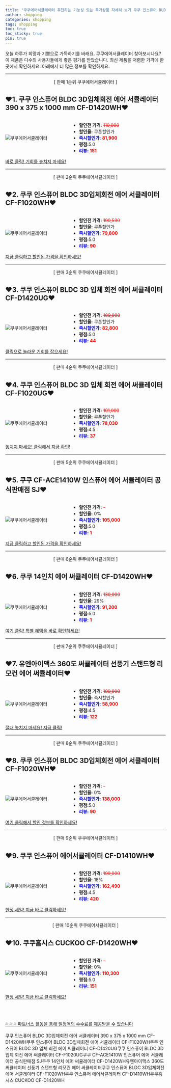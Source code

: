 ```yaml
---
title: "쿠쿠에어서큘레이터 추천하는 기능성 있는 특가상품 자세히 보기 쿠쿠 인스퓨어 BLDC 3D입체회전 에어"
author: shopping
categories: shopping
tags: shopping
toc: true
toc_sticky: true
pin: true
---
```

오늘 하루가 희망과 기쁨으로 가득하기를 바래요. 쿠쿠에어서큘레이터 찾아보시나요? 이 제품은 다수의 사용자들에게 좋은 평가를 받았습니다. 최신 제품을 저렴한 가격에 한 곳에서 확인하세요. 아래에서 더 많은 정보를 확인하세요.

---
<p class="toplist" style="margin: 0 auto; display: block; width: fit-content;">[ 판매 1순위 쿠쿠에어서큘레이터 ]</p>

<h2><strong>❤️1. 쿠쿠 인스퓨어 BLDC 3D입체회전 에어 서큘레이터 390 x 375 x 1000 mm CF-D1420WH❤️</strong></h2>

<div style="display: flex; align-items: center;">
    <div style="flex: 0.4;">
        <img src="https://thumbnail9.coupangcdn.com/thumbnails/remote/230x230ex/image/retail/images/2024/04/04/17/2/cd7de193-5701-4d3c-bd67-6f13045f8eeb.jpg" alt="쿠쿠에어서큘레이터" style="max-width: 100%;">
    </div>
    <div style="flex: 0.6; margin-left: 10px;">
        <ul>
            <li><strong>할인전 가격:</strong> <del style="color: red;">110,000</del></li>
            <li><strong>할인율:</strong> 쿠폰할인가</li>
            <li><span style='color:blue'><strong>즉시할인가:</strong></span> <span style='color:red'><strong>81,900</strong></span></li>
            <li><strong>평점:</strong>5.0</li>
            <li><span style='color:blue'><strong>리뷰:</strong></span> <span style='color:red'><strong>151</strong></span></li>
        </ul>
    </div>
</div>
<div class="center">
    <a href="https://William4Davisa.github.io?lptag=AF9450613&subid=githubio&pageKey=8004851073&traceid=V0-153&itemId=22308783188&vendorItemId=89380310234" class="myButton">
        바로 클릭! 기회를 놓치지 마세요!
    </a>
</div>


---
<p class="toplist" style="margin: 0 auto; display: block; width: fit-content;">[ 판매 2순위 쿠쿠에어서큘레이터 ]</p>

<h2><strong>❤️2. 쿠쿠 인스퓨어 BLDC 3D입체회전 에어 서큘레이터 CF-F1020WH❤️</strong></h2>

<div style="display: flex; align-items: center;">
    <div style="flex: 0.4;">
        <img src="https://thumbnail10.coupangcdn.com/thumbnails/remote/230x230ex/image/retail/images/2024/04/04/17/7/78d6da12-4848-4f8f-9242-b2a2bf82a548.jpg" alt="쿠쿠에어서큘레이터" style="max-width: 100%;">
    </div>
    <div style="flex: 0.6; margin-left: 10px;">
        <ul>
            <li><strong>할인전 가격:</strong> <del style="color: red;">190,530</del></li>
            <li><strong>할인율:</strong> 쿠폰할인가</li>
            <li><span style='color:blue'><strong>즉시할인가:</strong></span> <span style='color:red'><strong>79,800</strong></span></li>
            <li><strong>평점:</strong>5.0</li>
            <li><span style='color:blue'><strong>리뷰:</strong></span> <span style='color:red'><strong>90</strong></span></li>
        </ul>
    </div>
</div>
<div class="center">
    <a href="https://William4Davisa.github.io?lptag=AF9450613&subid=githubio&pageKey=8005580779&traceid=V0-153&itemId=22314279739&vendorItemId=89380376352" class="myButton">
        지금 클릭하고 할인된 가격을 확인하세요!
    </a>
</div>


---
<p class="toplist" style="margin: 0 auto; display: block; width: fit-content;">[ 판매 3순위 쿠쿠에어서큘레이터 ]</p>

<h2><strong>❤️3. 쿠쿠 인스퓨어 BLDC 3D 입체 회전 에어 써큘레이터 CF-D1420UG❤️</strong></h2>

<div style="display: flex; align-items: center;">
    <div style="flex: 0.4;">
        <img src="https://thumbnail10.coupangcdn.com/thumbnails/remote/230x230ex/image/retail/images/2024/04/15/18/1/4256cdcd-11a5-4161-a7ad-27f080088fdf.jpg" alt="쿠쿠에어서큘레이터" style="max-width: 100%;">
    </div>
    <div style="flex: 0.6; margin-left: 10px;">
        <ul>
            <li><strong>할인전 가격:</strong> <del style="color: red;">109,000</del></li>
            <li><strong>할인율:</strong> 쿠폰할인가</li>
            <li><span style='color:blue'><strong>즉시할인가:</strong></span> <span style='color:red'><strong>82,800</strong></span></li>
            <li><strong>평점:</strong>5.0</li>
            <li><span style='color:blue'><strong>리뷰:</strong></span> <span style='color:red'><strong>44</strong></span></li>
        </ul>
    </div>
</div>
<div class="center">
    <a href="https://William4Davisa.github.io?lptag=AF9450613&subid=githubio&pageKey=8032989033&traceid=V0-153&itemId=22466855583&vendorItemId=89509873625" class="myButton">
        클릭으로 놀라운 기회를 잡으세요!
    </a>
</div>


---
<p class="toplist" style="margin: 0 auto; display: block; width: fit-content;">[ 판매 4순위 쿠쿠에어서큘레이터 ]</p>

<h2><strong>❤️4. 쿠쿠 인스퓨어 BLDC 3D 입체 회전 에어 써큘레이터 CF-F1020UG❤️</strong></h2>

<div style="display: flex; align-items: center;">
    <div style="flex: 0.4;">
        <img src="https://thumbnail8.coupangcdn.com/thumbnails/remote/230x230ex/image/retail/images/2024/04/15/11/6/24233f68-3f43-48bc-a47e-40f3a203752a.jpg" alt="쿠쿠에어서큘레이터" style="max-width: 100%;">
    </div>
    <div style="flex: 0.6; margin-left: 10px;">
        <ul>
            <li><strong>할인전 가격:</strong> <del style="color: red;">101,000</del></li>
            <li><strong>할인율:</strong> 쿠폰할인가</li>
            <li><span style='color:blue'><strong>즉시할인가:</strong></span> <span style='color:red'><strong>78,030</strong></span></li>
            <li><strong>평점:</strong>4.5</li>
            <li><span style='color:blue'><strong>리뷰:</strong></span> <span style='color:red'><strong>37</strong></span></li>
        </ul>
    </div>
</div>
<div class="center">
    <a href="https://William4Davisa.github.io?lptag=AF9450613&subid=githubio&pageKey=8032197944&traceid=V0-153&itemId=22462723612&vendorItemId=89505877869" class="myButton">
        놓치지 마세요! 클릭해서 지금 확인!
    </a>
</div>


---
<p class="toplist" style="margin: 0 auto; display: block; width: fit-content;">[ 판매 5순위 쿠쿠에어서큘레이터 ]</p>

<h2><strong>❤️5. 쿠쿠 CF-ACE1410W 인스퓨어 에어 서큘레이터 공식판매점 SJ❤️</strong></h2>

<div style="display: flex; align-items: center;">
    <div style="flex: 0.4;">
        <img src="https://thumbnail7.coupangcdn.com/thumbnails/remote/230x230ex/image/vendor_inventory/73f1/50560f0fbdcb244a7ed7fdc3fdddffde4be8ae81b140d261ce5954cb8a6e.jpg" alt="쿠쿠에어서큘레이터" style="max-width: 100%;">
    </div>
    <div style="flex: 0.6; margin-left: 10px;">
        <ul>
            <li><strong>할인전 가격:</strong> <del style="color: red;">-</del></li>
            <li><strong>할인율:</strong> 0%</li>
            <li><span style='color:blue'><strong>즉시할인가:</strong></span> <span style='color:red'><strong>105,000</strong></span></li>
            <li><strong>평점:</strong>5.0</li>
            <li><span style='color:blue'><strong>리뷰:</strong></span> <span style='color:red'><strong>1</strong></span></li>
        </ul>
    </div>
</div>
<div class="center">
    <a href="https://William4Davisa.github.io?lptag=AF9450613&subid=githubio&pageKey=6465964299&traceid=V0-153&itemId=14093480883&vendorItemId=81340655857" class="myButton">
        지금 클릭하고 할인된 가격을 확인하세요!
    </a>
</div>


---
<p class="toplist" style="margin: 0 auto; display: block; width: fit-content;">[ 판매 6순위 쿠쿠에어서큘레이터 ]</p>

<h2><strong>❤️6. 쿠쿠 14인치 에어 써큘레이터 CF-D1420WH❤️</strong></h2>

<div style="display: flex; align-items: center;">
    <div style="flex: 0.4;">
        <img src="https://thumbnail10.coupangcdn.com/thumbnails/remote/230x230ex/image/vendor_inventory/fa37/54930e1590fd86c5d9e2de2bdf14bd51c71049c185491fa7cb3192205604.png" alt="쿠쿠에어서큘레이터" style="max-width: 100%;">
    </div>
    <div style="flex: 0.6; margin-left: 10px;">
        <ul>
            <li><strong>할인전 가격:</strong> <del style="color: red;">130,000</del></li>
            <li><strong>할인율:</strong> 29%</li>
            <li><span style='color:blue'><strong>즉시할인가:</strong></span> <span style='color:red'><strong>91,200</strong></span></li>
            <li><strong>평점:</strong>5.0</li>
            <li><span style='color:blue'><strong>리뷰:</strong></span> <span style='color:red'><strong>1</strong></span></li>
        </ul>
    </div>
</div>
<div class="center">
    <a href="https://William4Davisa.github.io?lptag=AF9450613&subid=githubio&pageKey=8162077163&traceid=V0-153&itemId=23272439443&vendorItemId=90452219482" class="myButton">
        여기 클릭! 특별 혜택을 바로 확인하세요!
    </a>
</div>


---
<p class="toplist" style="margin: 0 auto; display: block; width: fit-content;">[ 판매 7순위 쿠쿠에어서큘레이터 ]</p>

<h2><strong>❤️7. 유엔아이맥스 360도 써큘레이터 선풍기 스탠드형 리모컨 에어 써큘레이터❤️</strong></h2>

<div style="display: flex; align-items: center;">
    <div style="flex: 0.4;">
        <img src="https://thumbnail6.coupangcdn.com/thumbnails/remote/230x230ex/image/vendor_inventory/219c/721573480bf965d6ccaf7a0414aee0ead40787665faf73256b6280e77f84.jpg" alt="쿠쿠에어서큘레이터" style="max-width: 100%;">
    </div>
    <div style="flex: 0.6; margin-left: 10px;">
        <ul>
            <li><strong>할인전 가격:</strong> <del style="color: red;">190,000</del></li>
            <li><strong>할인율:</strong> 즉시할인가</li>
            <li><span style='color:blue'><strong>즉시할인가:</strong></span> <span style='color:red'><strong>58,900</strong></span></li>
            <li><strong>평점:</strong>4.5</li>
            <li><span style='color:blue'><strong>리뷰:</strong></span> <span style='color:red'><strong>122</strong></span></li>
        </ul>
    </div>
</div>
<div class="center">
    <a href="https://William4Davisa.github.io?lptag=AF9450613&subid=githubio&pageKey=8097546345&traceid=V0-153&itemId=22895542331&vendorItemId=90072055293" class="myButton">
        절대 놓치지 마세요! 지금 클릭!
    </a>
</div>


---
<p class="toplist" style="margin: 0 auto; display: block; width: fit-content;">[ 판매 8순위 쿠쿠에어서큘레이터 ]</p>

<h2><strong>❤️8. 쿠쿠 인스퓨어 BLDC 3D입체회전 에어 서큘레이터 CF-F1020WH❤️</strong></h2>

<div style="display: flex; align-items: center;">
    <div style="flex: 0.4;">
        <img src="https://thumbnail9.coupangcdn.com/thumbnails/remote/230x230ex/image/vendor_inventory/779d/805ea81f7679790fb0ecd244e11839ef903a0241c0b31ac7a9e3e596d5e8.jpg" alt="쿠쿠에어서큘레이터" style="max-width: 100%;">
    </div>
    <div style="flex: 0.6; margin-left: 10px;">
        <ul>
            <li><strong>할인전 가격:</strong> <del style="color: red;">-</del></li>
            <li><strong>할인율:</strong> 0%</li>
            <li><span style='color:blue'><strong>즉시할인가:</strong></span> <span style='color:red'><strong>138,000</strong></span></li>
            <li><strong>평점:</strong>5.0</li>
            <li><span style='color:blue'><strong>리뷰:</strong></span> <span style='color:red'><strong>90</strong></span></li>
        </ul>
    </div>
</div>
<div class="center">
    <a href="https://William4Davisa.github.io?lptag=AF9450613&subid=githubio&pageKey=8005580779&traceid=V0-153&itemId=23542032344&vendorItemId=90776684211" class="myButton">
        여기 클릭해서 할인 정보를 확인하세요!
    </a>
</div>


---
<p class="toplist" style="margin: 0 auto; display: block; width: fit-content;">[ 판매 9순위 쿠쿠에어서큘레이터 ]</p>

<h2><strong>❤️9. 쿠쿠 인스퓨어 에어서큘레이터 CF-D1410WH❤️</strong></h2>

<div style="display: flex; align-items: center;">
    <div style="flex: 0.4;">
        <img src="https://thumbnail9.coupangcdn.com/thumbnails/remote/230x230ex/image/vendor_inventory/2c03/8439d0fc4a56668b32361a1b73a5b7ccd21f416b73ad18e34a6e2fcbfd81.jpeg" alt="쿠쿠에어서큘레이터" style="max-width: 100%;">
    </div>
    <div style="flex: 0.6; margin-left: 10px;">
        <ul>
            <li><strong>할인전 가격:</strong> <del style="color: red;">199,000</del></li>
            <li><strong>할인율:</strong> 18%</li>
            <li><span style='color:blue'><strong>즉시할인가:</strong></span> <span style='color:red'><strong>162,490</strong></span></li>
            <li><strong>평점:</strong>4.5</li>
            <li><span style='color:blue'><strong>리뷰:</strong></span> <span style='color:red'><strong>420</strong></span></li>
        </ul>
    </div>
</div>
<div class="center">
    <a href="https://William4Davisa.github.io?lptag=AF9450613&subid=githubio&pageKey=7278559830&traceid=V0-153&itemId=21195413840&vendorItemId=88256712174" class="myButton">
        한정 세일! 지금 바로 클릭하세요!
    </a>
</div>


---
<p class="toplist" style="margin: 0 auto; display: block; width: fit-content;">[ 판매 10순위 쿠쿠에어서큘레이터 ]</p>

<h2><strong>❤️10. 쿠쿠홈시스 CUCKOO CF-D1420WH❤️</strong></h2>

<div style="display: flex; align-items: center;">
    <div style="flex: 0.4;">
        <img src="https://thumbnail8.coupangcdn.com/thumbnails/remote/230x230ex/image/vendor_inventory/d693/03c676977cb07cf0e0efc73bc7c65c7fd605160edb0c27aac2f835c4eda4.jpg" alt="쿠쿠에어서큘레이터" style="max-width: 100%;">
    </div>
    <div style="flex: 0.6; margin-left: 10px;">
        <ul>
            <li><strong>할인전 가격:</strong> <del style="color: red;">-</del></li>
            <li><strong>할인율:</strong> 0%</li>
            <li><span style='color:blue'><strong>즉시할인가:</strong></span> <span style='color:red'><strong>110,300</strong></span></li>
            <li><strong>평점:</strong>5.0</li>
            <li><span style='color:blue'><strong>리뷰:</strong></span> <span style='color:red'><strong>151</strong></span></li>
        </ul>
    </div>
</div>
<div class="center">
    <a href="https://William4Davisa.github.io?lptag=AF9450613&subid=githubio&pageKey=8004851073&traceid=V0-153&itemId=23541905474&vendorItemId=90652890218" class="myButton">
        한정 세일! 지금 바로 클릭하세요!
    </a>
</div>

<br><br><br>[💦 💦 💦 파트너스 활동을 통해 일정액의 수수료를 제공받을 수 있습니다](https://link.coupang.com/a/bcpT2c)<br><br>쿠쿠 인스퓨어 BLDC 3D입체회전 에어 서큘레이터 390 x 375 x 1000 mm CF-D1420WH쿠쿠 인스퓨어 BLDC 3D입체회전 에어 서큘레이터 CF-F1020WH쿠쿠 인스퓨어 BLDC 3D 입체 회전 에어 써큘레이터 CF-D1420UG쿠쿠 인스퓨어 BLDC 3D 입체 회전 에어 써큘레이터 CF-F1020UG쿠쿠 CF-ACE1410W 인스퓨어 에어 서큘레이터 공식판매점 SJ쿠쿠 14인치 에어 써큘레이터 CF-D1420WH유엔아이맥스 360도 써큘레이터 선풍기 스탠드형 리모컨 에어 써큘레이터쿠쿠 인스퓨어 BLDC 3D입체회전 에어 서큘레이터 CF-F1020WH쿠쿠 인스퓨어 에어서큘레이터 CF-D1410WH쿠쿠홈시스 CUCKOO CF-D1420WH